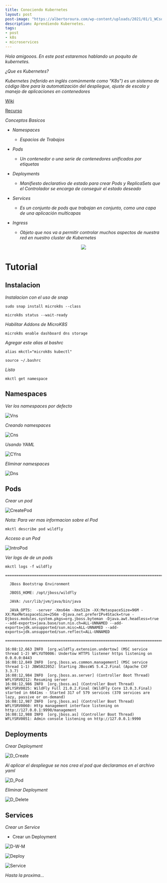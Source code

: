 ```yaml
---
title: Conociendo Kubernetes
layout: post
post-image: "https://albertoroura.com/wp-content/uploads/2021/01/1_WCsqMt85nMP0DvYv0JnkOA.png"
description: Aprendiendo Kubernetes.
tags:
- post
- k8s
- microservices
---
```


<!--<img src="https://www.wecode-inc.com/img/kubernetes-developers-banner.png"/>-->

_Hola amigooos. En este post estaremos hablando un poquito de kubernetes._

_¿Que es Kubernetes?_

_Kubernetes (referido en inglés comúnmente como “K8s”) es un sistema de código libre para la automatización del despliegue, ajuste de escala y manejo de aplicaciones en contenedores_

[Wiki](https://es.wikipedia.org/wiki/Kubernetes)

[Recurso](https://kubernetes.io/es/)

_Conceptos Basicos_

* _Namespaces_
    * _Espacios de Trabajos_

* _Pods_
    * _Un contenedor o una serie de contenedores unificados por etiquetas_

* _Deployments_
    * _Manifiesto declarativo de estado para crear Pods y ReplicaSets que el Controlador se encarga de conseguir el estado deseado_

* _Services_
    * _Es un conjunto de pods que trabajan en conjunto, como una capa de una aplicación multicapas_

* _Ingress_
    * _Objeto que nos va a permitir controlar muchos aspectos de nuestra red en nuestro cluster de Kubernetes_

<center><img src="https://blog.ichasco.com/wp-content/uploads/2019/06/NGINX-Ingress-Controller-4-services_social.png"/></center>

# Tutorial

## Instalacion

_Instalacion con el uso de snap_
```shell
sudo snap install microk8s --class
```
```shell
microk8s status --wait-ready 
```
_Habilitar Addons de MicroK8S_
```shell
microk8s enable dashboard dns storage 
```

_Agregar este alias al bashrc_
```shell
alias mkctl="microk8s kubectl"
```
```shell
source ~/.bashrc
```

_Listo_
```shell
mkctl get namespace
```

## Namespaces

_Ver los namespaces por defecto_

![Vns](https://raw.githubusercontent.com/Lucho00Cuba/lucho00cuba.github.io/main/img/k8s/ns_default.PNG)

_Creando namespaces_

![Cns](https://raw.githubusercontent.com/Lucho00Cuba/lucho00cuba.github.io/main/img/k8s/ns_create.PNG)

_Usando YAML_

![CYns](https://raw.githubusercontent.com/Lucho00Cuba/lucho00cuba.github.io/main/img/k8s/yns_create.PNG)

_Eliminar namespaces_

![Dns](https://raw.githubusercontent.com/Lucho00Cuba/lucho00cuba.github.io/main/img/k8s/ns_delete.PNG)

## Pods

_Crear un pod_

![CreatePod](https://raw.githubusercontent.com/Lucho00Cuba/lucho00cuba.github.io/main/img/k8s/pod_create.PNG)

_Nota: Para ver mas informacion sobre el Pod_
```shell
mkctl describe pod wildfly
``` 

_Acceso a un Pod_

![IntroPod](https://raw.githubusercontent.com/Lucho00Cuba/lucho00cuba.github.io/main/img/k8s/pod_intro.PNG)

_Ver logs de de un  pods_

```shell
mkctl logs -f wildfly

=========================================================================

  JBoss Bootstrap Environment

  JBOSS_HOME: /opt/jboss/wildfly

  JAVA: /usr/lib/jvm/java/bin/java

  JAVA_OPTS:  -server -Xms64m -Xmx512m -XX:MetaspaceSize=96M -XX:MaxMetaspaceSize=256m -Djava.net.preferIPv4Stack=true -Djboss.modules.system.pkgs=org.jboss.byteman -Djava.awt.headless=true  --add-exports=java.base/sun.nio.ch=ALL-UNNAMED --add-exports=jdk.unsupported/sun.misc=ALL-UNNAMED --add-exports=jdk.unsupported/sun.reflect=ALL-UNNAMED

=========================================================================

16:08:12,663 INFO  [org.wildfly.extension.undertow] (MSC service thread 1-2) WFLYUT0006: Undertow HTTPS listener https listening on 0.0.0.0:8443
16:08:12,849 INFO  [org.jboss.ws.common.management] (MSC service thread 1-1) JBWS022052: Starting JBossWS 5.4.2.Final (Apache CXF 3.3.7)
16:08:12,984 INFO  [org.jboss.as.server] (Controller Boot Thread) WFLYSRV0212: Resuming server
16:08:12,986 INFO  [org.jboss.as] (Controller Boot Thread) WFLYSRV0025: WildFly Full 21.0.2.Final (WildFly Core 13.0.3.Final) started in 6641ms - Started 317 of 579 services (370 services are lazy, passive or on-demand)
16:08:12,987 INFO  [org.jboss.as] (Controller Boot Thread) WFLYSRV0060: Http management interface listening on http://127.0.0.1:9990/management
16:08:12,988 INFO  [org.jboss.as] (Controller Boot Thread) WFLYSRV0051: Admin console listening on http://127.0.0.1:9990
```

## Deployments

_Crear Deployment_

![D_Create](https://raw.githubusercontent.com/Lucho00Cuba/lucho00cuba.github.io/main/img/k8s/deploy_create.PNG)

_Al aplicar el despliegue se nos crea el pod que declaramos en el archivo yaml_

![D_Pod](https://raw.githubusercontent.com/Lucho00Cuba/lucho00cuba.github.io/main/img/k8s/deploy_pod.PNG)

_Eliminar Deployment_

![D_Delete](https://raw.githubusercontent.com/Lucho00Cuba/lucho00cuba.github.io/main/img/k8s/deploy_delete.PNG)

## Services

_Crear un Service_

- Crear un Deployment

![D-W-M](https://raw.githubusercontent.com/Lucho00Cuba/lucho00cuba.github.io/main/img/k8s/d_w_m.PNG)

![Deploy](https://raw.githubusercontent.com/Lucho00Cuba/lucho00cuba.github.io/main/img/k8s/deploy_w_m.PNG)

![Service](https://raw.githubusercontent.com/Lucho00Cuba/lucho00cuba.github.io/main/img/k8s/service.PNG)

_Hasta la proxima..._
